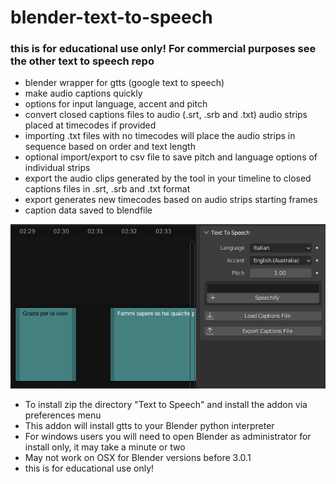 # blender-text-to-speech
### this is for educational use only! For commercial purposes see the other text to speech repo
* blender wrapper for gtts (google text to speech)
* make audio captions quickly
* options for input language, accent and pitch
* convert closed captions files to audio (.srt, .srb and .txt) audio strips placed at timecodes if provided
* importing .txt files with no timecodes will place the audio strips in sequence based on order and text length
* optional import/export to csv file to save pitch and language options of individual strips
* export the audio clips generated by the tool in your timeline to closed captions files in .srt, .srb and .txt format
* export generates new timecodes based on audio strips starting frames
* caption data saved to blendfile

![alt text](https://github.com/technisculpt/blender-gtts/blob/main/ui_preview.png)

* To install zip the directory "Text to Speech" and install the addon via preferences menu
* This addon will install gtts to your Blender python interpreter
* For windows users you will need to open Blender as administrator for install only, it may take a minute or two
* May not work on OSX for Blender versions before 3.0.1
* this is for educational use only!
